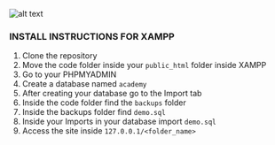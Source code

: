 ![alt text](https://static.wikia.nocookie.net/wipeout/images/f/fe/Triakis_pulse.png/revision/latest?cb=20121103052725 "Logo Title Text 1")

### INSTALL INSTRUCTIONS FOR XAMPP

 1. Clone the repository
 2. Move the code folder inside your `public_html` folder inside XAMPP
 3. Go to your PHPMYADMIN
 4. Create a database named `academy`
 5. After creating your database go to the Import tab
 6. Inside the code folder find the `backups` folder
 7. Inside the backups folder find `demo.sql`
 8. Inside your Imports in your database import `demo.sql`
 9. Access the site inside `127.0.0.1/<folder_name>`
